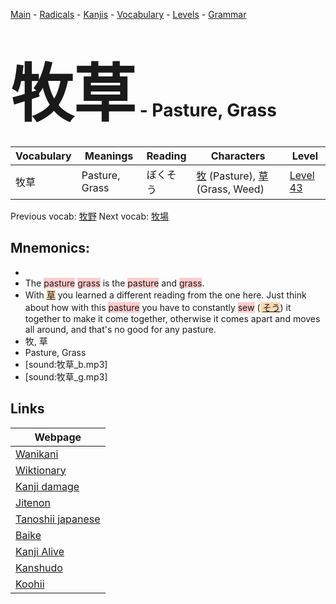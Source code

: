 <style> bigfont {font-size: 100px}</style>
[Main](../README.md) -
[Radicals](../radicals.md) -
[Kanjis](../kanjis.md) -
[Vocabulary](../vocabulary.md) -
[Levels](../levels.md) -
[Grammar](../grammar.md)
# <bigfont> 牧草</bigfont> - Pasture, Grass 

| Vocabulary | Meanings | Reading | Characters | Level |
| --- | --- | --- | --- | --- |
| 牧草 | Pasture, Grass | ぼくそう |  [牧](../kanjis/牧.md) (Pasture), [草](../kanjis/草.md) (Grass, Weed) | [Level 43](../levels/wk_level43.md) |

Previous vocab: [牧野](牧野.md) Next vocab: [牧場](牧場.md) 

## Mnemonics:

* 
* The <span style="background-color:#ffcccb"> pasture</span> <span style="background-color:#ffcccb"> grass</span> is the <span style="background-color:#ffcccb"> pasture</span> and <span style="background-color:#ffcccb"> grass</span>.
* With <span style="background-color:#fed8b1"> [草](https://jisho.org/search/草)</span> you learned a different reading from the one here. Just think about how with this <span style="background-color:#ffcccb"> pasture</span> you have to constantly <span style="background-color:#ffcccb"> sew</span> (<span style="background-color:#fed8b1"> [そう](https://jisho.org/search/そう)</span>) it together to make it come together, otherwise it comes apart and moves all around, and that's no good for any pasture.
* 牧, 草
* Pasture, Grass
* [sound:牧草_b.mp3]
* [sound:牧草_g.mp3]


## Links 

| Webpage |
| --- |
| [Wanikani          ](https://www.wanikani.com/kanji/牧草) |
| [Wiktionary        ](https://en.wiktionary.org/wiki/牧草) |
| [Kanji damage      ](http://www.kanjidamage.com/kanji/search?utf8=✓&q=牧草) |
| [Jitenon           ](https://jitenon.com/kanji/牧草) |
| [Tanoshii japanese ](https://www.tanoshiijapanese.com/dictionary/kanji.cfm?k=牧草) |
| [Baike             ](https://baike.baidu.com/item/牧草) |
| [Kanji Alive       ](https://app.kanjialive.com/牧草) |
| [Kanshudo          ](https://www.kanshudo.com/searchmn?q=牧草) |
| [Koohii            ](https://kanji.koohii.com/study/kanji/牧草) |
